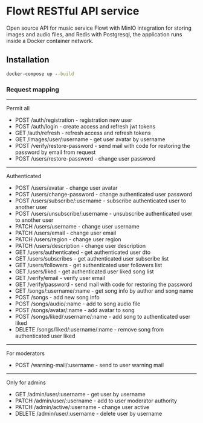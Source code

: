 # Flowt RESTful API service

Open source API for music service Flowt with MinIO integration for storing images and audio files, and Redis with Postgresql, the application runs inside a Docker container network.

## Installation
```cmd
docker-compose up --build
```

### Request mapping
___
Permit all
+ POST /auth/registration - registration new user
+ POST /auth/login - create access and refresh jwt tokens
+ GET /auth/refresh - refresh access and refresh tokens
+ GET /images/user/:username - get user avatar by username
+ POST /verify/restore-password - send mail with code for restoring the password by email from request
+ POST /users/restore-password - change user password 
___
Authenticated
+ POST /users/avatar - change user avatar
+ POST /users/change-password - change authenticated user password
+ POST /users/subscribe/:username - subscribe authenticated user to another user
+ POST /users/unsubscribe/:username - unsubscribe authenticated user to another user
+ PATCH /users/username - change user username
+ PATCH /users/email - change user email
+ PATCH /users/region - change user region
+ PATCH /users/description - change user description
+ GET /users/authenticated - get authenticated user dto
+ GET /users/subscribes - get authenticated user subscribe list
+ GET /users/followers - get authenticated user followers list
+ GET /users/liked - get authenticated user liked song list
+ GET /verify/email - verify user email
+ GET /verify/password - send mail with code for restoring the password
+ GET /songs/:username/:name - get song info by author and song name
+ POST /songs - add new song info
+ POST /songs/audio/:name - add to song audio file
+ POST /songs/avatar/:name - add avatar to song
+ POST /songs/liked/:username/:name - add song to authenticated user liked
+ DELETE /songs/liked/:username/:name - remove song from authenticated user liked
___ 
For moderators
+ POST /warning-mail/:username - send to user warning mail
___
Only for admins
+ GET /admin/user/:username - get user by username
+ PATCH /admin/user/:username - add to user moderator authority
+ PATCH /admin/active/:username - change user active
+ DELETE /admin/user/:username - delete user by username
